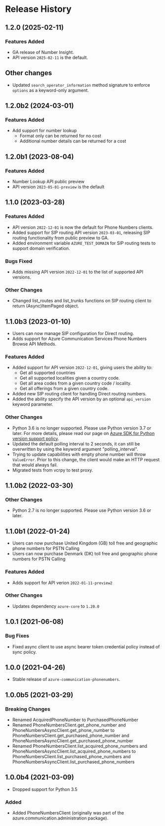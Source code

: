 # Release History

## 1.2.0 (2025-02-11)

### Features Added
- GA release of Number Insight.
- API version `2025-02-11` is the default.

## Other changes
- Updated `search_operator_information` method signature to enforce `options` as a keyword-only argument.

## 1.2.0b2 (2024-03-01)

### Features Added
- Add support for number lookup
  - Format only can be returned for no cost
  - Additional number details can be returned for a cost

## 1.2.0b1 (2023-08-04)

### Features Added
- Number Lookup API public preview
- API version `2023-05-01-preview` is the default

## 1.1.0 (2023-03-28)

### Features Added
- API version `2022-12-01` is now the default for Phone Numbers clients.
- Added support for SIP routing API version `2023-03-01`, releasing SIP routing functionality from public preview to GA.
- Added environment variable `AZURE_TEST_DOMAIN` for SIP routing tests to support domain verification.

### Bugs Fixed
- Adds missing API version `2022-12-01` to the list of supported API versions.

### Other Changes
- Changed list_routes and list_trunks functions on SIP routing client to return (Async)ItemPaged object.

## 1.1.0b3 (2023-01-10)
- Users can now manage SIP configuration for Direct routing.
- Adds support for Azure Communication Services Phone Numbers Browse API Methods.

### Features Added
- Added support for API version `2022-12-01`, giving users the ability to:
  - Get all supported countries
  - Get all supported localities given a country code.
  - Get all area codes from a given country code / locality.
  - Get all offerings from a given country code.
- Added new SIP routing client for handling Direct routing numbers.
- Added the ability specify the API version by an optional `api_version` keyword parameter.

### Other Changes
- Python 3.6 is no longer supported. Please use Python version 3.7 or later. For more details, please read our page on [Azure SDK for Python version support policy](https://github.com/Azure/azure-sdk-for-python/wiki/Azure-SDKs-Python-version-support-policy).
- Updated the default polling interval to 2 seconds, it can still be overwritten by using the keyword argument "polling_interval".
- Trying to update capabilities with empty phone number will throw `ValueError`. Prior to this change, the client would make an HTTP request that would always fail.
- Migrated tests from vcrpy to test proxy.

## 1.1.0b2 (2022-03-30)

### Other Changes
- Python 2.7 is no longer supported. Please use Python version 3.6 or later.

## 1.1.0b1 (2022-01-24)

- Users can now purchase United Kingdom (GB) toll free and geographic phone numbers for PSTN Calling
- Users can now purchase Denmark (DK) toll free and geographic phone numbers for PSTN Calling

### Features Added
- Adds support for API verion `2022-01-11-preview2`

### Other Changes
- Updates dependency `azure-core` to `1.20.0`

## 1.0.1 (2021-06-08)

### Bug Fixes

- Fixed async client to use async bearer token credential policy instead of sync policy.

## 1.0.0 (2021-04-26)

- Stable release of `azure-communication-phonenumbers`.

## 1.0.0b5 (2021-03-29)

### Breaking Changes

- Renamed AcquiredPhoneNumber to PurchasedPhoneNumber
- Renamed PhoneNumbersClient.get_phone_number and PhoneNumbersAsyncClient.get_phone_number to PhoneNumbersClient.get_purchased_phone_number
  and PhoneNumbersAsyncClient.get_purchased_phone_number
- Renamed PhoneNumbersClient.list_acquired_phone_numbers and PhoneNumbersAsyncClient.list_acquired_phone_numbers to PhoneNumbersClient.list_purchased_phone_numbers
  and PhoneNumbersAsyncClient.list_purchased_phone_numbers

## 1.0.0b4 (2021-03-09)

- Dropped support for Python 3.5

### Added

- Added PhoneNumbersClient (originally was part of the azure.communication.administration package).

<!-- LINKS -->

[read_me]: https://github.com/Azure/azure-sdk-for-python/blob/main/sdk/communication/azure-communication-phonenumbers/README.md
[documentation]: https://docs.microsoft.com/azure/communication-services/quickstarts/access-tokens?pivots=programming-language-python
